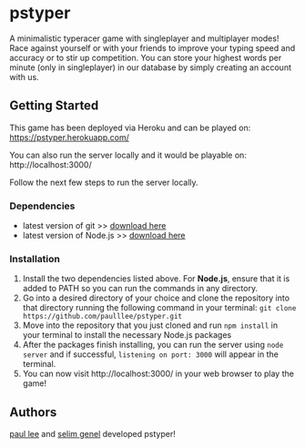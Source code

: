 # pstyper

A minimalistic typeracer game with singleplayer and multiplayer modes! 
Race against yourself or with your friends to improve your typing speed and accuracy or to stir up competition.
You can store your highest words per minute (only in singleplayer) in our database by simply creating an account with us.

## Getting Started

This game has been deployed via Heroku and can be played on: https://pstyper.herokuapp.com/

You can also run the server locally and it would be playable on: http://localhost:3000/

Follow the next few steps to run the server locally.

### Dependencies

- latest version of git >> [download here](https://git-scm.com/downloads)
- latest version of Node.js >> [download here](https://nodejs.org/en/download/)

### Installation

1. Install the two dependencies listed above. For **Node.js**, ensure that it is added to PATH so you can run the commands in any directory. 
2. Go into a desired directory of your choice and clone the repository into that directory running the following command in your terminal: `git clone https://github.com/paulllee/pstyper.git`
3. Move into the repository that you just cloned and run `npm install` in your terminal to install the necessary Node.js packages
4. After the packages finish installing, you can run the server using `node server` and if successful, `listening on port: 3000` will appear in the terminal.
5. You can now visit http://localhost:3000/ in your web browser to play the game!

## Authors

[paul lee](https://github.com/paulllee) and [selim genel](https://github.com/segenel) developed pstyper!

<!-- ## License

This project is licensed under the [NAME HERE] License - see the LICENSE.md file for details -->